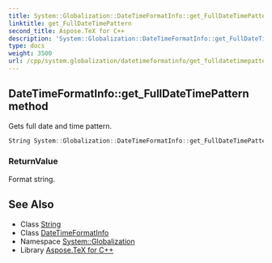 ```yaml
---
title: System::Globalization::DateTimeFormatInfo::get_FullDateTimePattern method
linktitle: get_FullDateTimePattern
second_title: Aspose.TeX for C++
description: 'System::Globalization::DateTimeFormatInfo::get_FullDateTimePattern method. Gets full date and time pattern in C++.'
type: docs
weight: 3500
url: /cpp/system.globalization/datetimeformatinfo/get_fulldatetimepattern/
---
```

## DateTimeFormatInfo::get_FullDateTimePattern method


Gets full date and time pattern.

```cpp
String System::Globalization::DateTimeFormatInfo::get_FullDateTimePattern() const
```


### ReturnValue

Format string.

## See Also

* Class [String](../../../system/string/)
* Class [DateTimeFormatInfo](../)
* Namespace [System::Globalization](../../)
* Library [Aspose.TeX for C++](../../../)
